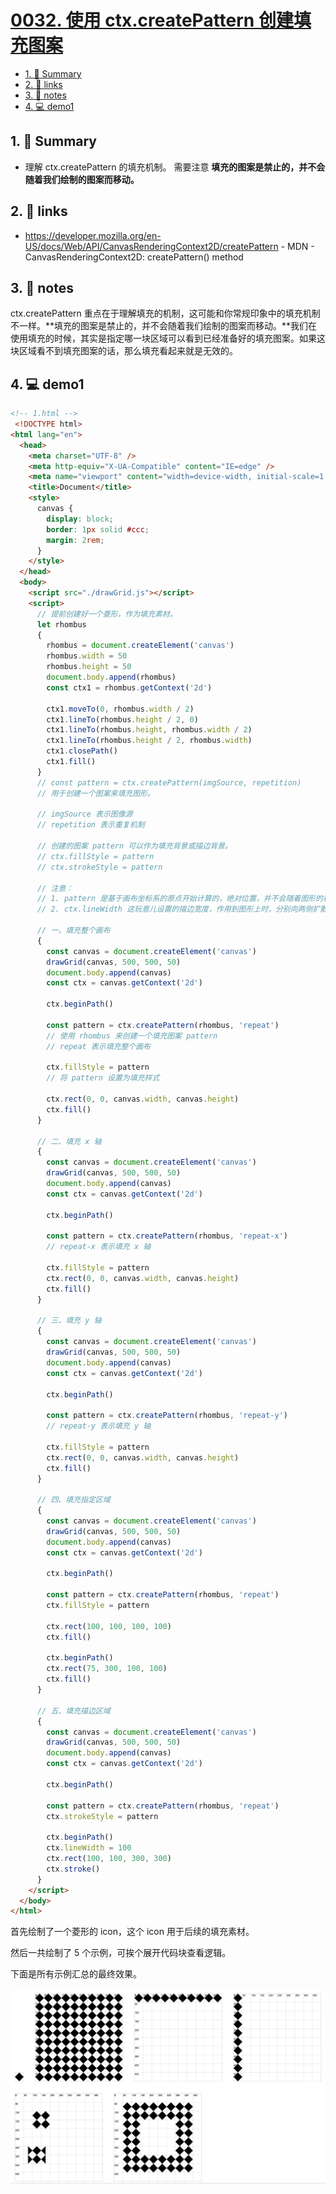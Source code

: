 # [0032. 使用 ctx.createPattern 创建填充图案](https://github.com/Tdahuyou/canvas/tree/main/0032.%20%E4%BD%BF%E7%94%A8%20ctx.createPattern%20%E5%88%9B%E5%BB%BA%E5%A1%AB%E5%85%85%E5%9B%BE%E6%A1%88)

<!-- region:toc -->
- [1. 📝 Summary](#1--summary)
- [2. 🔗 links](#2--links)
- [3. 📒 notes](#3--notes)
- [4. 💻 demo1](#4--demo1)
<!-- endregion:toc -->

## 1. 📝 Summary

- 理解 ctx.createPattern 的填充机制。
需要注意 **填充的图案是禁止的，并不会随着我们绘制的图案而移动。**

## 2. 🔗 links

- https://developer.mozilla.org/en-US/docs/Web/API/CanvasRenderingContext2D/createPattern - MDN - CanvasRenderingContext2D: createPattern() method

## 3. 📒 notes

ctx.createPattern 重点在于理解填充的机制，这可能和你常规印象中的填充机制不一样。**填充的图案是禁止的，并不会随着我们绘制的图案而移动。**我们在使用填充的时候，其实是指定哪一块区域可以看到已经准备好的填充图案。如果这块区域看不到填充图案的话，那么填充看起来就是无效的。

## 4. 💻 demo1

```html
<!-- 1.html -->
 <!DOCTYPE html>
<html lang="en">
  <head>
    <meta charset="UTF-8" />
    <meta http-equiv="X-UA-Compatible" content="IE=edge" />
    <meta name="viewport" content="width=device-width, initial-scale=1.0" />
    <title>Document</title>
    <style>
      canvas {
        display: block;
        border: 1px solid #ccc;
        margin: 2rem;
      }
    </style>
  </head>
  <body>
    <script src="./drawGrid.js"></script>
    <script>
      // 提前创建好一个菱形，作为填充素材。
      let rhombus
      {
        rhombus = document.createElement('canvas')
        rhombus.width = 50
        rhombus.height = 50
        document.body.append(rhombus)
        const ctx1 = rhombus.getContext('2d')

        ctx1.moveTo(0, rhombus.width / 2)
        ctx1.lineTo(rhombus.height / 2, 0)
        ctx1.lineTo(rhombus.height, rhombus.width / 2)
        ctx1.lineTo(rhombus.height / 2, rhombus.width)
        ctx1.closePath()
        ctx1.fill()
      }
      // const pattern = ctx.createPattern(imgSource, repetition)
      // 用于创建一个图案来填充图形。

      // imgSource 表示图像源
      // repetition 表示重复机制

      // 创建的图案 pattern 可以作为填充背景或描边背景。
      // ctx.fillStyle = pattern
      // ctx.strokeStyle = pattern

      // 注意：
      // 1. pattern 是基于画布坐标系的原点开始计算的，绝对位置，并不会随着图形的移动而发生变化。
      // 2. ctx.lineWidth 这玩意儿设置的描边宽度，作用到图形上时，分别向两侧扩散 lineWidth / 2 的距离。

      // 一、填充整个画布
      {
        const canvas = document.createElement('canvas')
        drawGrid(canvas, 500, 500, 50)
        document.body.append(canvas)
        const ctx = canvas.getContext('2d')

        ctx.beginPath()

        const pattern = ctx.createPattern(rhombus, 'repeat')
        // 使用 rhombus 来创建一个填充图案 pattern
        // repeat 表示填充整个画布

        ctx.fillStyle = pattern
        // 将 pattern 设置为填充样式

        ctx.rect(0, 0, canvas.width, canvas.height)
        ctx.fill()
      }

      // 二、填充 x 轴
      {
        const canvas = document.createElement('canvas')
        drawGrid(canvas, 500, 500, 50)
        document.body.append(canvas)
        const ctx = canvas.getContext('2d')

        ctx.beginPath()

        const pattern = ctx.createPattern(rhombus, 'repeat-x')
        // repeat-x 表示填充 x 轴

        ctx.fillStyle = pattern
        ctx.rect(0, 0, canvas.width, canvas.height)
        ctx.fill()
      }

      // 三、填充 y 轴
      {
        const canvas = document.createElement('canvas')
        drawGrid(canvas, 500, 500, 50)
        document.body.append(canvas)
        const ctx = canvas.getContext('2d')

        ctx.beginPath()

        const pattern = ctx.createPattern(rhombus, 'repeat-y')
        // repeat-y 表示填充 y 轴

        ctx.fillStyle = pattern
        ctx.rect(0, 0, canvas.width, canvas.height)
        ctx.fill()
      }

      // 四、填充指定区域
      {
        const canvas = document.createElement('canvas')
        drawGrid(canvas, 500, 500, 50)
        document.body.append(canvas)
        const ctx = canvas.getContext('2d')

        ctx.beginPath()

        const pattern = ctx.createPattern(rhombus, 'repeat')
        ctx.fillStyle = pattern

        ctx.rect(100, 100, 100, 100)
        ctx.fill()

        ctx.beginPath()
        ctx.rect(75, 300, 100, 100)
        ctx.fill()
      }

      // 五、填充描边区域
      {
        const canvas = document.createElement('canvas')
        drawGrid(canvas, 500, 500, 50)
        document.body.append(canvas)
        const ctx = canvas.getContext('2d')

        ctx.beginPath()

        const pattern = ctx.createPattern(rhombus, 'repeat')
        ctx.strokeStyle = pattern

        ctx.beginPath()
        ctx.lineWidth = 100
        ctx.rect(100, 100, 300, 300)
        ctx.stroke()
      }
    </script>
  </body>
</html>
```

首先绘制了一个菱形的 icon，这个 icon 用于后续的填充素材。

然后一共绘制了 5 个示例，可挨个展开代码块查看逻辑。

下面是所有示例汇总的最终效果。

![](md-imgs/2024-10-04-11-37-37.png)
